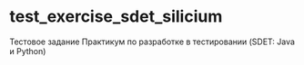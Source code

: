 # test_exercise_sdet_silicium
Тестовое задание Практикум по разработке в тестировании (SDET: Java и Python)   
